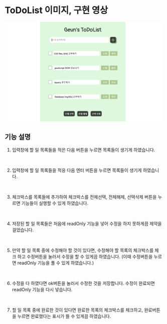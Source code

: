 # ToDoList 이미지, 구현 영상

<img src="ToDoList-result.png" alt="todolist" width="600px">

## 기능 설명

1. 입력창에 할 일 목록들을 적은 다음 버튼을 누르면 목록들이 생기게 하였습니다.

<br>

2. 입력창에 할 일 목록들을 적응 다음 엔터 버튼을 누르면 목록들이 생기게 하였습니다.

<br>

3. 체크박스를 목록들에 추가하여 체크박스를 전체선택, 전체해제, 선택삭제 버튼을 누르면 기능들이 실행할 수 있게 하였습니다.

<br>

4. 저장된 할 일 목록들은 처음에 readOnly 기능을 넣어 수정을 하지 못하게끔 제약을 걸었습니다.

<br>

5. 만약 할 일 목록 중에 수정해야 할 것이 있다면, 수정해야 할 목록의 체크박스를 체크 하고 수정버튼을 눌러서 수정을 할 수 있게끔 하였습니다. (이때 수정버튼을 누르면 readOnly 기능을 풀 수 있게 하였습니다.)

<br>

6. 수정을 다 하였다면 ok버튼을 눌러서 수정한 것을 저장합니다. 수정이 완료되면 readOnly 기능을 다시 넣습니다.

<br>

7. 할 일 목록 중에 완료한 것이 있다면 완료한 목록의 체크박스를 체크하고, 완료버튼을 누르면 완료했다는 표시가 뜰 수 있게끔 하였습니다.

<br>
<br>



